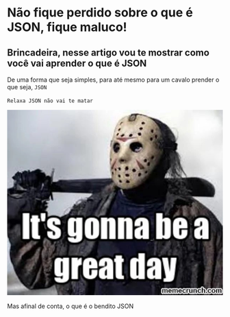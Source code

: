 # Não fique perdido sobre o que é JSON, fique maluco!

## Brincadeira, nesse artigo vou te mostrar como você vai aprender o que é JSON

De uma forma que seja simples, para até mesmo para um cavalo prender o que seja, ``JSON``

``Relaxa JSON não vai te matar``

![Jason](/Images/Jason.png)

Mas afinal de conta, o que é o bendito JSON